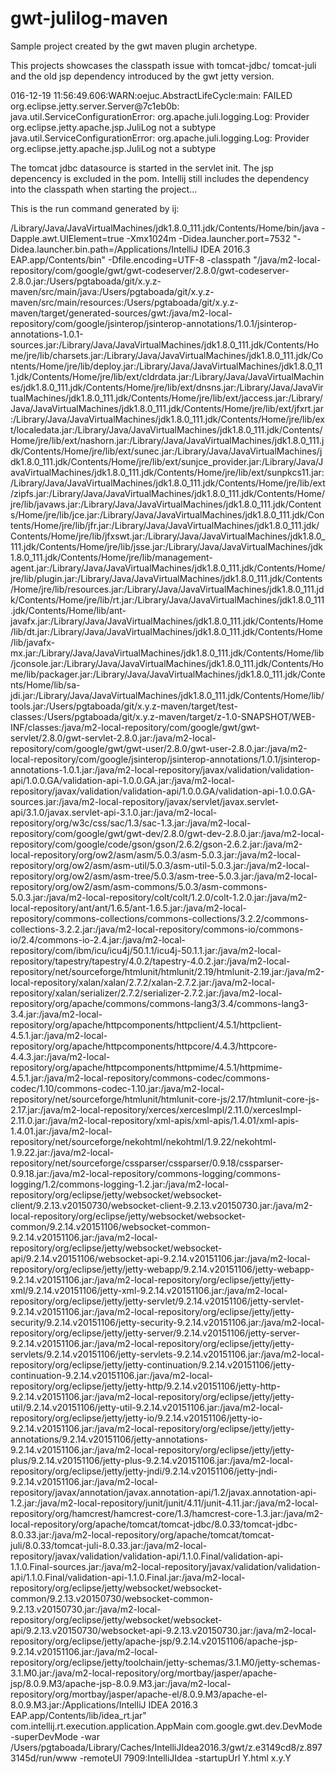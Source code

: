 # gwt-julilog-maven
Sample project created by the gwt maven plugin archetype.

This projects showcases the classpath issue with tomcat-jdbc/ tomcat-juli and the old jsp dependency introduced by the gwt jetty version.

016-12-19 11:56:49.606:WARN:oejuc.AbstractLifeCycle:main: FAILED org.eclipse.jetty.server.Server@7c1eb0b: java.util.ServiceConfigurationError: org.apache.juli.logging.Log: Provider org.eclipse.jetty.apache.jsp.JuliLog not a subtype
java.util.ServiceConfigurationError: org.apache.juli.logging.Log: Provider org.eclipse.jetty.apache.jsp.JuliLog not a subtype

The tomcat jdbc datasource is started in the servlet init. 
The jsp depencency is excluded in the pom.
Intellij still includes the dependency into the classpath when starting the project...

This is the run command generated by ij:

/Library/Java/JavaVirtualMachines/jdk1.8.0_111.jdk/Contents/Home/bin/java -Dapple.awt.UIElement=true -Xmx1024m -Didea.launcher.port=7532 "-Didea.launcher.bin.path=/Applications/IntelliJ IDEA 2016.3 EAP.app/Contents/bin" -Dfile.encoding=UTF-8 -classpath "/java/m2-local-repository/com/google/gwt/gwt-codeserver/2.8.0/gwt-codeserver-2.8.0.jar:/Users/pgtaboada/git/x.y.z-maven/src/main/java:/Users/pgtaboada/git/x.y.z-maven/src/main/resources:/Users/pgtaboada/git/x.y.z-maven/target/generated-sources/gwt:/java/m2-local-repository/com/google/jsinterop/jsinterop-annotations/1.0.1/jsinterop-annotations-1.0.1-sources.jar:/Library/Java/JavaVirtualMachines/jdk1.8.0_111.jdk/Contents/Home/jre/lib/charsets.jar:/Library/Java/JavaVirtualMachines/jdk1.8.0_111.jdk/Contents/Home/jre/lib/deploy.jar:/Library/Java/JavaVirtualMachines/jdk1.8.0_111.jdk/Contents/Home/jre/lib/ext/cldrdata.jar:/Library/Java/JavaVirtualMachines/jdk1.8.0_111.jdk/Contents/Home/jre/lib/ext/dnsns.jar:/Library/Java/JavaVirtualMachines/jdk1.8.0_111.jdk/Contents/Home/jre/lib/ext/jaccess.jar:/Library/Java/JavaVirtualMachines/jdk1.8.0_111.jdk/Contents/Home/jre/lib/ext/jfxrt.jar:/Library/Java/JavaVirtualMachines/jdk1.8.0_111.jdk/Contents/Home/jre/lib/ext/localedata.jar:/Library/Java/JavaVirtualMachines/jdk1.8.0_111.jdk/Contents/Home/jre/lib/ext/nashorn.jar:/Library/Java/JavaVirtualMachines/jdk1.8.0_111.jdk/Contents/Home/jre/lib/ext/sunec.jar:/Library/Java/JavaVirtualMachines/jdk1.8.0_111.jdk/Contents/Home/jre/lib/ext/sunjce_provider.jar:/Library/Java/JavaVirtualMachines/jdk1.8.0_111.jdk/Contents/Home/jre/lib/ext/sunpkcs11.jar:/Library/Java/JavaVirtualMachines/jdk1.8.0_111.jdk/Contents/Home/jre/lib/ext/zipfs.jar:/Library/Java/JavaVirtualMachines/jdk1.8.0_111.jdk/Contents/Home/jre/lib/javaws.jar:/Library/Java/JavaVirtualMachines/jdk1.8.0_111.jdk/Contents/Home/jre/lib/jce.jar:/Library/Java/JavaVirtualMachines/jdk1.8.0_111.jdk/Contents/Home/jre/lib/jfr.jar:/Library/Java/JavaVirtualMachines/jdk1.8.0_111.jdk/Contents/Home/jre/lib/jfxswt.jar:/Library/Java/JavaVirtualMachines/jdk1.8.0_111.jdk/Contents/Home/jre/lib/jsse.jar:/Library/Java/JavaVirtualMachines/jdk1.8.0_111.jdk/Contents/Home/jre/lib/management-agent.jar:/Library/Java/JavaVirtualMachines/jdk1.8.0_111.jdk/Contents/Home/jre/lib/plugin.jar:/Library/Java/JavaVirtualMachines/jdk1.8.0_111.jdk/Contents/Home/jre/lib/resources.jar:/Library/Java/JavaVirtualMachines/jdk1.8.0_111.jdk/Contents/Home/jre/lib/rt.jar:/Library/Java/JavaVirtualMachines/jdk1.8.0_111.jdk/Contents/Home/lib/ant-javafx.jar:/Library/Java/JavaVirtualMachines/jdk1.8.0_111.jdk/Contents/Home/lib/dt.jar:/Library/Java/JavaVirtualMachines/jdk1.8.0_111.jdk/Contents/Home/lib/javafx-mx.jar:/Library/Java/JavaVirtualMachines/jdk1.8.0_111.jdk/Contents/Home/lib/jconsole.jar:/Library/Java/JavaVirtualMachines/jdk1.8.0_111.jdk/Contents/Home/lib/packager.jar:/Library/Java/JavaVirtualMachines/jdk1.8.0_111.jdk/Contents/Home/lib/sa-jdi.jar:/Library/Java/JavaVirtualMachines/jdk1.8.0_111.jdk/Contents/Home/lib/tools.jar:/Users/pgtaboada/git/x.y.z-maven/target/test-classes:/Users/pgtaboada/git/x.y.z-maven/target/z-1.0-SNAPSHOT/WEB-INF/classes:/java/m2-local-repository/com/google/gwt/gwt-servlet/2.8.0/gwt-servlet-2.8.0.jar:/java/m2-local-repository/com/google/gwt/gwt-user/2.8.0/gwt-user-2.8.0.jar:/java/m2-local-repository/com/google/jsinterop/jsinterop-annotations/1.0.1/jsinterop-annotations-1.0.1.jar:/java/m2-local-repository/javax/validation/validation-api/1.0.0.GA/validation-api-1.0.0.GA.jar:/java/m2-local-repository/javax/validation/validation-api/1.0.0.GA/validation-api-1.0.0.GA-sources.jar:/java/m2-local-repository/javax/servlet/javax.servlet-api/3.1.0/javax.servlet-api-3.1.0.jar:/java/m2-local-repository/org/w3c/css/sac/1.3/sac-1.3.jar:/java/m2-local-repository/com/google/gwt/gwt-dev/2.8.0/gwt-dev-2.8.0.jar:/java/m2-local-repository/com/google/code/gson/gson/2.6.2/gson-2.6.2.jar:/java/m2-local-repository/org/ow2/asm/asm/5.0.3/asm-5.0.3.jar:/java/m2-local-repository/org/ow2/asm/asm-util/5.0.3/asm-util-5.0.3.jar:/java/m2-local-repository/org/ow2/asm/asm-tree/5.0.3/asm-tree-5.0.3.jar:/java/m2-local-repository/org/ow2/asm/asm-commons/5.0.3/asm-commons-5.0.3.jar:/java/m2-local-repository/colt/colt/1.2.0/colt-1.2.0.jar:/java/m2-local-repository/ant/ant/1.6.5/ant-1.6.5.jar:/java/m2-local-repository/commons-collections/commons-collections/3.2.2/commons-collections-3.2.2.jar:/java/m2-local-repository/commons-io/commons-io/2.4/commons-io-2.4.jar:/java/m2-local-repository/com/ibm/icu/icu4j/50.1.1/icu4j-50.1.1.jar:/java/m2-local-repository/tapestry/tapestry/4.0.2/tapestry-4.0.2.jar:/java/m2-local-repository/net/sourceforge/htmlunit/htmlunit/2.19/htmlunit-2.19.jar:/java/m2-local-repository/xalan/xalan/2.7.2/xalan-2.7.2.jar:/java/m2-local-repository/xalan/serializer/2.7.2/serializer-2.7.2.jar:/java/m2-local-repository/org/apache/commons/commons-lang3/3.4/commons-lang3-3.4.jar:/java/m2-local-repository/org/apache/httpcomponents/httpclient/4.5.1/httpclient-4.5.1.jar:/java/m2-local-repository/org/apache/httpcomponents/httpcore/4.4.3/httpcore-4.4.3.jar:/java/m2-local-repository/org/apache/httpcomponents/httpmime/4.5.1/httpmime-4.5.1.jar:/java/m2-local-repository/commons-codec/commons-codec/1.10/commons-codec-1.10.jar:/java/m2-local-repository/net/sourceforge/htmlunit/htmlunit-core-js/2.17/htmlunit-core-js-2.17.jar:/java/m2-local-repository/xerces/xercesImpl/2.11.0/xercesImpl-2.11.0.jar:/java/m2-local-repository/xml-apis/xml-apis/1.4.01/xml-apis-1.4.01.jar:/java/m2-local-repository/net/sourceforge/nekohtml/nekohtml/1.9.22/nekohtml-1.9.22.jar:/java/m2-local-repository/net/sourceforge/cssparser/cssparser/0.9.18/cssparser-0.9.18.jar:/java/m2-local-repository/commons-logging/commons-logging/1.2/commons-logging-1.2.jar:/java/m2-local-repository/org/eclipse/jetty/websocket/websocket-client/9.2.13.v20150730/websocket-client-9.2.13.v20150730.jar:/java/m2-local-repository/org/eclipse/jetty/websocket/websocket-common/9.2.14.v20151106/websocket-common-9.2.14.v20151106.jar:/java/m2-local-repository/org/eclipse/jetty/websocket/websocket-api/9.2.14.v20151106/websocket-api-9.2.14.v20151106.jar:/java/m2-local-repository/org/eclipse/jetty/jetty-webapp/9.2.14.v20151106/jetty-webapp-9.2.14.v20151106.jar:/java/m2-local-repository/org/eclipse/jetty/jetty-xml/9.2.14.v20151106/jetty-xml-9.2.14.v20151106.jar:/java/m2-local-repository/org/eclipse/jetty/jetty-servlet/9.2.14.v20151106/jetty-servlet-9.2.14.v20151106.jar:/java/m2-local-repository/org/eclipse/jetty/jetty-security/9.2.14.v20151106/jetty-security-9.2.14.v20151106.jar:/java/m2-local-repository/org/eclipse/jetty/jetty-server/9.2.14.v20151106/jetty-server-9.2.14.v20151106.jar:/java/m2-local-repository/org/eclipse/jetty/jetty-servlets/9.2.14.v20151106/jetty-servlets-9.2.14.v20151106.jar:/java/m2-local-repository/org/eclipse/jetty/jetty-continuation/9.2.14.v20151106/jetty-continuation-9.2.14.v20151106.jar:/java/m2-local-repository/org/eclipse/jetty/jetty-http/9.2.14.v20151106/jetty-http-9.2.14.v20151106.jar:/java/m2-local-repository/org/eclipse/jetty/jetty-util/9.2.14.v20151106/jetty-util-9.2.14.v20151106.jar:/java/m2-local-repository/org/eclipse/jetty/jetty-io/9.2.14.v20151106/jetty-io-9.2.14.v20151106.jar:/java/m2-local-repository/org/eclipse/jetty/jetty-annotations/9.2.14.v20151106/jetty-annotations-9.2.14.v20151106.jar:/java/m2-local-repository/org/eclipse/jetty/jetty-plus/9.2.14.v20151106/jetty-plus-9.2.14.v20151106.jar:/java/m2-local-repository/org/eclipse/jetty/jetty-jndi/9.2.14.v20151106/jetty-jndi-9.2.14.v20151106.jar:/java/m2-local-repository/javax/annotation/javax.annotation-api/1.2/javax.annotation-api-1.2.jar:/java/m2-local-repository/junit/junit/4.11/junit-4.11.jar:/java/m2-local-repository/org/hamcrest/hamcrest-core/1.3/hamcrest-core-1.3.jar:/java/m2-local-repository/org/apache/tomcat/tomcat-jdbc/8.0.33/tomcat-jdbc-8.0.33.jar:/java/m2-local-repository/org/apache/tomcat/tomcat-juli/8.0.33/tomcat-juli-8.0.33.jar:/java/m2-local-repository/javax/validation/validation-api/1.1.0.Final/validation-api-1.1.0.Final-sources.jar:/java/m2-local-repository/javax/validation/validation-api/1.1.0.Final/validation-api-1.1.0.Final.jar:/java/m2-local-repository/org/eclipse/jetty/websocket/websocket-common/9.2.13.v20150730/websocket-common-9.2.13.v20150730.jar:/java/m2-local-repository/org/eclipse/jetty/websocket/websocket-api/9.2.13.v20150730/websocket-api-9.2.13.v20150730.jar:/java/m2-local-repository/org/eclipse/jetty/apache-jsp/9.2.14.v20151106/apache-jsp-9.2.14.v20151106.jar:/java/m2-local-repository/org/eclipse/jetty/toolchain/jetty-schemas/3.1.M0/jetty-schemas-3.1.M0.jar:/java/m2-local-repository/org/mortbay/jasper/apache-jsp/8.0.9.M3/apache-jsp-8.0.9.M3.jar:/java/m2-local-repository/org/mortbay/jasper/apache-el/8.0.9.M3/apache-el-8.0.9.M3.jar:/Applications/IntelliJ IDEA 2016.3 EAP.app/Contents/lib/idea_rt.jar" com.intellij.rt.execution.application.AppMain com.google.gwt.dev.DevMode -superDevMode -war /Users/pgtaboada/Library/Caches/IntelliJIdea2016.3/gwt/z.e3149cd8/z.8973145d/run/www -remoteUI 7909:IntelliJIdea -startupUrl Y.html x.y.Y

